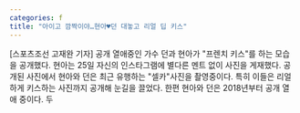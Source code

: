 ```yaml
---
categories: f
title: "아이고 깜짝이야…현아♥던 대놓고 리얼 딥 키스"
---
```

[스포츠조선 고재완 기자] 공개 열애중인 가수 던과 현아가 "프렌치 키스"를 하는 모습을 공개했다. 현아는 25일 자신의 인스타그램에 별다른 멘트 없이 사진을 게재했다. 공개된 사진에서 현아와 던은 최근 유행하는 "셀카"사진을 촬영중이다. 특히 이들은 리얼하게 키스하는 사진까지 공개해 눈길을 끌었다. 한편 현아와 던은 2018년부터 공개 열애 중이다. 두 